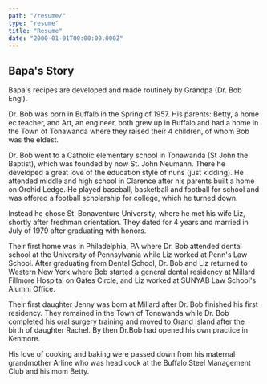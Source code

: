 ```yaml
---
path: "/resume/"
type: "resume"
title: "Resume"
date: "2000-01-01T00:00:00.000Z"
---
```


## Bapa's Story

Bapa's recipes are developed and made routinely by Grandpa (Dr. Bob Engl).  

Dr. Bob was born in Buffalo in the Spring of 1957. His parents: Betty, a home ec teacher, and Art, an engineer, both grew up in Buffalo and had a home in the Town of Tonawanda where they raised their 4 children, of whom Bob was the eldest.  

Dr. Bob went to a Catholic elementary school in Tonawanda (St John the Baptist), which was founded by now St. John Neumann. There he developed a great love of the education style of nuns (just kidding). He attended middle and high school in Clarence after his parents built a home on Orchid Ledge. He played baseball, basketball and football for school and was offered a football scholarship for college, which he turned down.  

Instead he chose St. Bonaventure University, where he met his wife Liz, shortly after freshman orientation. They dated for 4 years and married in July of 1979 after graduating with honors.  

Their first home was in Philadelphia, PA where Dr. Bob attended dental school at the University of Pennsylvania while Liz worked at Penn's Law School. After graduating from Dental School, Dr. Bob and Liz returned to Western New York where Bob started a general dental residency at Millard Fillmore Hospital on Gates Circle, and Liz worked at SUNYAB Law School's Alumni Office.  

Their first daughter Jenny was born at Millard after Dr. Bob finished his first residency. They remained in the Town of Tonawanda while Dr. Bob completed his oral surgery training and moved to Grand Island after the birth of daughter Rachel. By then Dr.Bob had opened his own practice in Kenmore.  

His love of cooking and baking were passed down from his maternal grandmother Arline who was head cook at the Buffalo Steel Management Club and his mom Betty.
